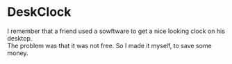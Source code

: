 # DeskClock
I remember that a friend used a sowftware to get a nice looking clock on his desktop. 
<br>
The problem was that it was not free. So I made it myself, to save some money.
